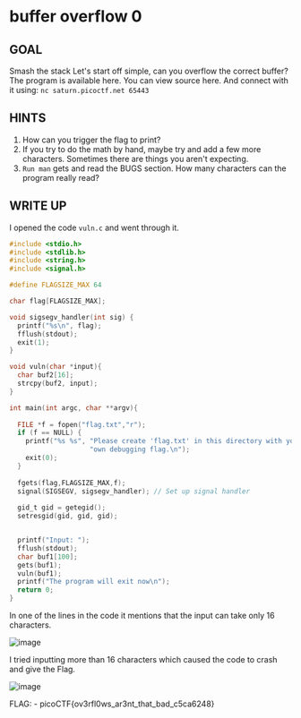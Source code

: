 # buffer overflow 0
## GOAL
Smash the stack Let's start off simple, can you overflow the correct buffer? The program is available here. You can view source here. And connect with it using: 
`nc saturn.picoctf.net 65443`

## HINTS
1. How can you trigger the flag to print?
2. If you try to do the math by hand, maybe try and add a few more characters. Sometimes there are things you aren't expecting.
3. `Run man` gets and read the BUGS section. How many characters can the program really read?

## WRITE UP
 I opened the code `vuln.c` and went through it.

``` c
#include <stdio.h>
#include <stdlib.h>
#include <string.h>
#include <signal.h>

#define FLAGSIZE_MAX 64

char flag[FLAGSIZE_MAX];

void sigsegv_handler(int sig) {
  printf("%s\n", flag);
  fflush(stdout);
  exit(1);
}

void vuln(char *input){
  char buf2[16];
  strcpy(buf2, input);
}

int main(int argc, char **argv){
  
  FILE *f = fopen("flag.txt","r");
  if (f == NULL) {
    printf("%s %s", "Please create 'flag.txt' in this directory with your",
                    "own debugging flag.\n");
    exit(0);
  }
  
  fgets(flag,FLAGSIZE_MAX,f);
  signal(SIGSEGV, sigsegv_handler); // Set up signal handler
  
  gid_t gid = getegid();
  setresgid(gid, gid, gid);


  printf("Input: ");
  fflush(stdout);
  char buf1[100];
  gets(buf1); 
  vuln(buf1);
  printf("The program will exit now\n");
  return 0;
}
```

In one of the lines in the code it mentions that the input can take only 16 characters.

![image](https://github.com/vishwatejD/picoCTF/assets/141154035/397ab926-7721-4f0d-886f-982c69a05e8e)


 I tried inputting more than 16 characters which caused the code to crash and give the Flag.

 ![image](https://github.com/vishwatejD/picoCTF/assets/141154035/16bda29e-57fc-421c-90e9-c73756d3d23f)


 FLAG: - picoCTF{ov3rfl0ws_ar3nt_that_bad_c5ca6248}
 
